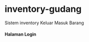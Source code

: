 # inventory-gudang
Sistem inventory Keluar Masuk Barang

<h4>Halaman Login</h4>
<imgs src="https://user-images.githubusercontent.com/60428779/82129442-1561dd80-97ed-11ea-8b7e-ad22cb49f0e8.png">
